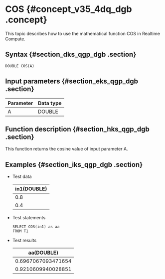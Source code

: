 # COS {#concept_v35_4dq_dgb .concept}

This topic describes how to use the mathematical function COS in Realtime Compute.

## Syntax {#section_dks_qgp_dgb .section}

```
DOUBLE COS(A)

```

## Input parameters {#section_eks_qgp_dgb .section}

|Parameter|Data type|
|---------|---------|
|A|DOUBLE|

## Function description {#section_hks_qgp_dgb .section}

This function returns the cosine value of input parameter A.

## Examples {#section_iks_qgp_dgb .section}

-   Test data

    |in1\(DOUBLE\)|
    |-------------|
    |0.8|
    |0.4|

-   Test statements

    ```
    SELECT COS(in1) as aa
    FROM T1
    
    ```

-   Test results

    |aa\(DOUBLE\)|
    |------------|
    |0.6967067093471654|
    |0.9210609940028851|


